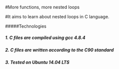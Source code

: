 #More functions, more nested loops

#It aims to learn about nested loops in C language.

#####Technologies

##### 1. C files are compiled using gcc 4.8.4
##### 2. C files are written according to the C90 standard
##### 3. Tested on Ubuntu 14.04 LTS

